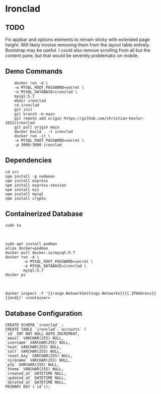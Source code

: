 # Ironclad

## TODO

Fix appbar and options elements to remain sticky with extended page height.  Will likely involve removing them from the layout table entirely.  Bootstrap may be useful.  I could also remove scrolling from all but the content pane, but that would be severely problematic on mobile.

## Demo Commands

        docker run -d \
        -e MYSQL_ROOT_PASSWORD=secret \
        -e MYSQL_DATABASE=ironclad \
        mysql:5.7
        mkdir ironclad
        cd ironclad
        git init
        git branch -m main
        git remote add origin https://github.com/christian-kesler-2022/ironclad
        git pull origin main
        docker build . -t ironclad
        docker run -it \
        -e MYSQL_ROOT_PASSWORD=secret \
        -p 3000:3000 ironclad

## Dependencies

    cd src
    npm install -g nodemon
    npm install express
    npm install express-session
    npm install ejs
    npm install mysql
    npm install crypto

## Containerized Database

    sudo su

<br> 

    sudo apt install podman
    alias docker=podman
    docker pull docker.io/mysql:5.7
    docker run -d \
            -e MYSQL_ROOT_PASSWORD=secret \
            -e MYSQL_DATABASE=ironclad \
            mysql:5.7
    docker ps

<br>

    docker inspect -f '{{range.NetworkSettings.Networks}}{{.IPAddress}}{{end}}' <container>

## Database Configuration

    CREATE SCHEMA `ironclad` ;
    CREATE TABLE `ironclad`.`accounts` (
    `id` INT NOT NULL AUTO_INCREMENT,
    `email` VARCHAR(255) NULL,
    `username` VARCHAR(255) NULL,
    `hash` VARCHAR(255) NULL,
    `salt` VARCHAR(255) NULL,
    `reset_key` VARCHAR(255) NULL,
    `nickname` VARCHAR(255) NULL,
    `pfp` VARCHAR(255) NULL,
    `theme` VARCHAR(255) NULL,
    `created_at` DATETIME NULL,
    `updated_at` DATETIME NULL,
    `deleted_at` DATETIME NULL,
    PRIMARY KEY (`id`));

